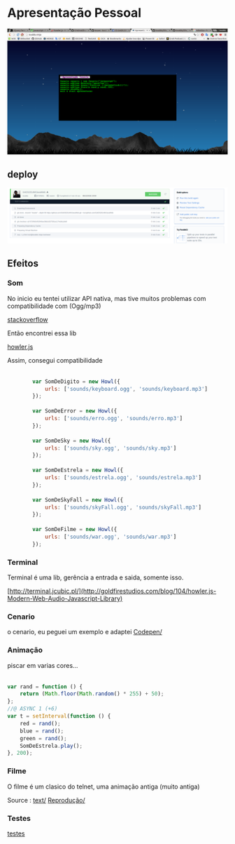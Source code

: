 # Apresentação Pessoal

![App](https://raw.githubusercontent.com/isvaldo/Ola_Bemobenses/master/img/apresentacao.png "app")

## deploy
![deploy](https://raw.githubusercontent.com/isvaldo/Ola_Bemobenses/master/img/deploy.png "deploy")


## Efeitos



### Som 

No inicio eu tentei utilizar API nativa, mas tive muitos problemas com compatibilidade com (Ogg/mp3)

[stackoverflow](http://pt.stackoverflow.com/questions/102533/problema-de-compatibilidade-com-%C3%A1udio-api-firefox/102534#102534)

Então encontrei essa lib

[howler.js](http://goldfirestudios.com/blog/104/howler.js-Modern-Web-Audio-Javascript-Library)

Assim, consegui compatibilidade

```javascript

        var SomDeDigito = new Howl({
            urls: ['sounds/keyboard.ogg', 'sounds/keyboard.mp3']
        });

        var SomDeError = new Howl({
            urls: ['sounds/erro.ogg', 'sounds/erro.mp3']
        });

        var SomDeSky = new Howl({
            urls: ['sounds/sky.ogg', 'sounds/sky.mp3']
        });

        var SomDeEstrela = new Howl({
            urls: ['sounds/estrela.ogg', 'sounds/estrela.mp3']
        });

        var SomDeSkyFall = new Howl({
            urls: ['sounds/skyFall.ogg', 'sounds/skyFall.mp3']
        });

        var SomDeFilme = new Howl({
            urls: ['sounds/war.ogg', 'sounds/war.mp3']
        });

```

### Terminal

Terminal é uma lib, gerência a entrada e saida, somente isso.

[http://terminal.jcubic.pl/](http://goldfirestudios.com/blog/104/howler.js-Modern-Web-Audio-Javascript-Library)


### Cenario

o cenario, eu peguei um exemplo e adaptei
[Codepen/](http://codepen.io/search/pens?q=particules&limit=all&type=type-pens)

### Animação

piscar em varias cores...

```javascript

var rand = function () {
    return (Math.floor(Math.random() * 255) + 50);
};
//@ ASYNC 1 (+6)
var t = setInterval(function () {
    red = rand();
    blue = rand();
    green = rand();
    SomDeEstrela.play();
}, 200);

```


### Filme

O filme é um clasico do telnet, uma animação antiga (muito antiga)

Source : [text/](https://raw.githubusercontent.com/isvaldo/Ola_Bemobenses/master/js/star_wars.js)
[Reprodução/](https://www.youtube.com/watch?v=W7tmiu3WEw8)



### Testes
[testes](https://github.com/isvaldo/Ola_Bemobenses/tree/master/tests)



